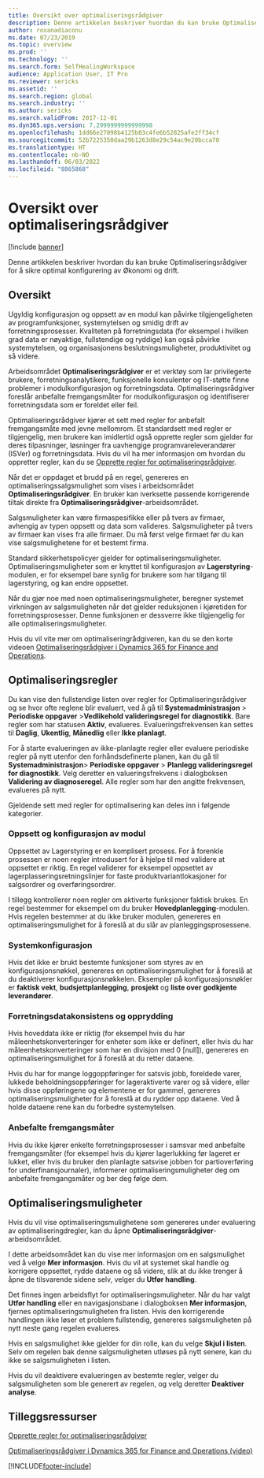 ```yaml
---
title: Oversikt over optimaliseringsrådgiver
description: Denne artikkelen beskriver hvordan du kan bruke Optimaliseringsrådgiver for å sikre optimal konfigurering av Økonomi og drift.
author: roxanadiaconu
ms.date: 07/23/2019
ms.topic: overview
ms.prod: ''
ms.technology: ''
ms.search.form: SelfHealingWorkspace
audience: Application User, IT Pro
ms.reviewer: sericks
ms.assetid: ''
ms.search.region: global
ms.search.industry: ''
ms.author: sericks
ms.search.validFrom: 2017-12-01
ms.dyn365.ops.version: 7.2999999999999998
ms.openlocfilehash: 1dd66e27098b4125b03c4fe6b52825afe2ff34cf
ms.sourcegitcommit: 52b7225350daa29b1263d8e29c54ac9e20bcca70
ms.translationtype: HT
ms.contentlocale: nb-NO
ms.lasthandoff: 06/03/2022
ms.locfileid: "8865868"
---
```

# <a name="optimization-advisor-overview"></a>Oversikt over optimaliseringsrådgiver

[!include [banner](../includes/banner.md)]

Denne artikkelen beskriver hvordan du kan bruke Optimaliseringsrådgiver for å sikre optimal konfigurering av Økonomi og drift.

## <a name="overview"></a>Oversikt

Ugyldig konfigurasjon og oppsett av en modul kan påvirke tilgjengeligheten av programfunksjoner, systemytelsen og smidig drift av forretningsprosesser. Kvaliteten på forretningsdata (for eksempel i hvilken grad data er nøyaktige, fullstendige og ryddige) kan også påvirke systemytelsen, og organisasjonens beslutningsmuligheter, produktivitet og så videre.

Arbeidsområdet **Optimaliseringsrådgiver** er et verktøy som lar privilegerte brukere, forretningsanalytikere, funksjonelle konsulenter og IT-støtte finne problemer i modulkonfigurasjon og forretningsdata. Optimaliseringsrådgiver foreslår anbefalte fremgangsmåter for modulkonfigurasjon og identifiserer forretningsdata som er foreldet eller feil.

Optimaliseringsrådgiver kjører et sett med regler for anbefalt fremgangsmåte med jevne mellomrom. Et standardsett med regler er tilgjengelig, men brukere kan imidlertid også opprette regler som gjelder for deres tilpasninger, løsninger fra uavhengige programvareleverandører (ISVer) og forretningsdata. Hvis du vil ha mer informasjon om hvordan du oppretter regler, kan du se [Opprette regler for optimaliseringsrådgiver](./create-rules-optimization-advisor.md).

Når det er oppdaget et brudd på en regel, genereres en optimaliseringssalgsmulighet som vises i arbeidsområdet **Optimaliseringsrådgiver**. En bruker kan iverksette passende korrigerende tiltak direkte fra **Optimaliseringsrådgiver**-arbeidsområdet.

Salgsmuligheter kan være firmaspesifikke eller på tvers av firmaer, avhengig av typen oppsett og data som valideres. Salgsmuligheter på tvers av firmaer kan vises fra alle firmaer. Du må først velge firmaet før du kan vise salgsmulighetene for et bestemt firma.

Standard sikkerhetspolicyer gjelder for optimaliseringsmuligheter. Optimaliseringsmuligheter som er knyttet til konfigurasjon av **Lagerstyring**-modulen, er for eksempel bare synlig for brukere som har tilgang til lagerstyring, og kan endre oppsettet.

Når du gjør noe med noen optimaliseringsmuligheter, beregner systemet virkningen av salgsmuligheten når det gjelder reduksjonen i kjøretiden for forretningsprosesser. Denne funksjonen er dessverre ikke tilgjengelig for alle optimaliseringsmuligheter.

Hvis du vil vite mer om optimaliseringrådgiveren, kan du se den korte videoen [Optimaliseringsrådgiver i Dynamics 365 for Finance and Operations](https://www.youtube.com/watch?v=MRsAzgFCUSQ).

## <a name="optimization-rules"></a>Optimaliseringsregler

Du kan vise den fullstendige listen over regler for Optimaliseringsrådgiver og se hvor ofte reglene blir evaluert, ved å gå til **Systemadministrasjon** &gt; **Periodiske oppgaver** &gt;**Vedlikehold valideringsregel for diagnostikk**. Bare regler som har statusen **Aktiv**, evalueres. Evalueringsfrekvensen kan settes til **Daglig**, **Ukentlig**, **Månedlig** eller **Ikke planlagt**.

For å starte evalueringen av ikke-planlagte regler eller evaluere periodiske regler på nytt utenfor den forhåndsdefinerte planen, kan du gå til **Systemadministrasjon**&gt; **Periodiske oppgaver** &gt; **Planlegg valideringsregel for diagnostikk**. Velg deretter en valueringsfrekvens i dialogboksen **Validering av diagnoseregel**. Alle regler som har den angitte frekvensen, evalueres på nytt.

Gjeldende sett med regler for optimalisering kan deles inn i følgende kategorier.

### <a name="module-configuration-and-setup"></a>Oppsett og konfigurasjon av modul

Oppsettet av Lagerstyring er en komplisert prosess. For å forenkle prosessen er noen regler introdusert for å hjelpe til med validere at oppsettet er riktig. En regel validerer for eksempel oppsettet av lagerplasseringsretningslinjer for faste produktvariantlokasjoner for salgsordrer og overføringsordrer.

I tillegg kontrollerer noen regler om aktiverte funksjoner faktisk brukes. En regel bestemmer for eksempel om du bruker **Hovedplanlegging**-modulen. Hvis regelen bestemmer at du ikke bruker modulen, genereres en optimaliseringsmulighet for å foreslå at du slår av planleggingsprosessene.

### <a name="system-configuration"></a>Systemkonfigurasjon

Hvis det ikke er brukt bestemte funksjoner som styres av en konfigurasjonsnøkkel, genereres en optimaliseringsmulighet for å foreslå at du deaktiverer konfigurasjonsnøkkelen. Eksempler på konfigurasjonsnøkler er **faktisk vekt**, **budsjettplanlegging**, **prosjekt** og **liste over godkjente leverandører**.

### <a name="business-data-consistency-and-cleanup"></a>Forretningsdatakonsistens og opprydding

Hvis hoveddata ikke er riktig (for eksempel hvis du har måleenhetskonverteringer for enheter som ikke er definert, eller hvis du har måleenhetskonverteringer som har en divisjon med 0 \[null\]), genereres en optimaliseringsmulighet for å foreslå at du retter dataene. 

Hvis du har for mange loggoppføringer for satsvis jobb, foreldede varer, lukkede beholdningsoppføringer for lageraktiverte varer og så videre, eller hvis disse oppføringene og elementene er for gammel, genereres optimaliseringsmuligheter for å foreslå at du rydder opp dataene. Ved å holde dataene rene kan du forbedre systemytelsen.

### <a name="best-practices"></a>Anbefalte fremgangsmåter

Hvis du ikke kjører enkelte forretningsprosesser i samsvar med anbefalte fremgangsmåter (for eksempel hvis du kjører lagerlukking før lageret er lukket, eller hvis du bruker den planlagte satsvise jobben for partioverføring for underfinansjournaler), informerer optimaliseringsmuligheter deg om anbefalte fremgangsmåter og ber deg følge dem.

## <a name="optimization-opportunities"></a>Optimaliseringsmuligheter

Hvis du vil vise optimaliseringsmulighetene som genereres under evaluering av optimaliseringdregler, kan du åpne **Optimaliseringsrådgiver**-arbeidsområdet.

I dette arbeidsområdet kan du vise mer informasjon om en salgsmulighet ved å velge **Mer informasjon**. Hvis du vil at systemet skal handle og korrigere oppsettet, rydde dataene og så videre, slik at du ikke trenger å åpne de tilsvarende sidene selv, velger du **Utfør handling**.

Det finnes ingen arbeidsflyt for optimaliseringsmuligheter. Når du har valgt **Utfør handling** eller en navigasjonsbane i dialogboksen **Mer informasjon**, fjernes optimaliseringsmuligheten fra listen. Hvis den korrigerende handlingen ikke løser et problem fullstendig, genereres salgsmuligheten på nytt neste gang regelen evalueres.

Hvis en salgsmulighet ikke gjelder for din rolle, kan du velge **Skjul i listen**. Selv om regelen bak denne salgsmuligheten utløses på nytt senere, kan du ikke se salgsmuligheten i listen.

Hvis du vil deaktivere evalueringen av bestemte regler, velger du salgsmuligheten som ble generert av regelen, og velg deretter **Deaktiver analyse**.

## <a name="additional-resources"></a>Tilleggsressurser

[Opprette regler for optimaliseringsrådgiver](./create-rules-optimization-advisor.md)

[Optimaliseringsrådgiver i Dynamics 365 for Finance and Operations (video)](https://www.youtube.com/watch?v=MRsAzgFCUSQ)


[!INCLUDE[footer-include](../../../includes/footer-banner.md)]